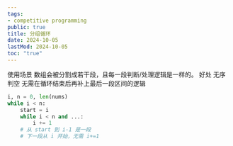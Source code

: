```yaml
---
tags:
- competitive programming
public: true
title: 分组循环
date: 2024-10-05
lastMod: 2024-10-05
toc: "true"
---
```


使用场景
数组会被分割成若干段，且每一段判断/处理逻辑是一样的。
好处
无序判空
无需在循环结束后再补上最后一段区间的逻辑
```python
i, n = 0, len(nums)
while i < n:
    start = i
    while i < n and ...:
        i += 1
    # 从 start 到 i-1 是一段
    # 下一段从 i 开始，无需 i+=1
```

